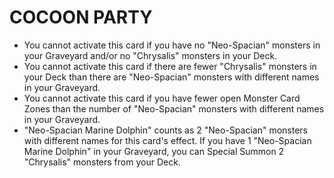 # COCOON PARTY

*   You cannot activate this card if you have no "Neo-Spacian" monsters in your Graveyard and/or no "Chrysalis" monsters in your Deck.
*   You cannot activate this card if there are fewer "Chrysalis" monsters in your Deck than there are "Neo-Spacian" monsters with different names in your Graveyard.
*   You cannot activate this card if you have fewer open Monster Card Zones than the number of "Neo-Spacian" monsters with different names in your Graveyard.
*   "Neo-Spacian Marine Dolphin" counts as 2 "Neo-Spacian" monsters with different names for this card's effect. If you have 1 "Neo-Spacian Marine Dolphin" in your Graveyard, you can Special Summon 2 "Chrysalis" monsters from your Deck.
